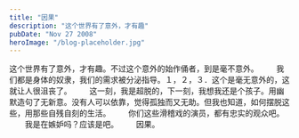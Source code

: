 ```yaml
---
title: "因果"
description: "这个世界有了意外，才有趣"
pubDate: "Nov 27 2008"
heroImage: "/blog-placeholder.jpg"
---
```

这个世界有了意外，才有趣。不过这个意外的始作俑者，到是毫不意外。 　　我们都是身体的奴隶，我们的需求被分泌指导。１，２，３．这个是毫无意外的，这就让人很沮丧了。 　　这一刻，我是超脱的，下一刻，我想我还是个孩子。用幽默造句了无新意。没有人可以依靠，觉得孤独而又无助。但我也知道，如何摆脱这些，用那些自残自刻的生活。 　　你们这些滑稽戏的演员，都有忠实的观众吧。 　　我是在嫉妒吗？应该是吧。 　　因果。
